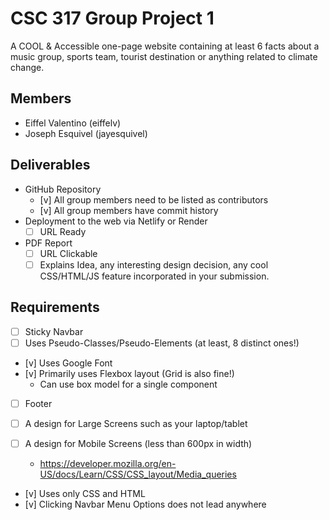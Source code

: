# CSC 317 Group Project 1

A COOL & Accessible one-page website containing at least 6 facts about a music group, sports team, tourist destination or anything related to climate change. 

## Members

- Eiffel Valentino (eiffelv)
- Joseph Esquivel (jayesquivel)

## Deliverables

- GitHub Repository
  - [v] All group members need to be listed as contributors
  - [v] All group members have commit history
- Deployment to the web via Netlify or Render
  - [ ] URL Ready
- PDF Report
  - [ ] URL Clickable
  - [ ] Explains Idea, any interesting design decision, any cool CSS/HTML/JS feature incorporated in your submission.

## Requirements

- [ ] Sticky Navbar
- [ ] Uses Pseudo-Classes/Pseudo-Elements (at least, 8 distinct ones!)
- [v] Uses Google Font
- [v] Primarily uses Flexbox layout (Grid is also fine!)
  - Can use box model for a single component
- [ ] Footer

- [ ] A design for Large Screens such as your laptop/tablet
- [ ] A design for Mobile Screens (less than 600px in width)
  - https://developer.mozilla.org/en-US/docs/Learn/CSS/CSS_layout/Media_queries

- [v] Uses only CSS and HTML
- [v] Clicking Navbar Menu Options does not lead anywhere
